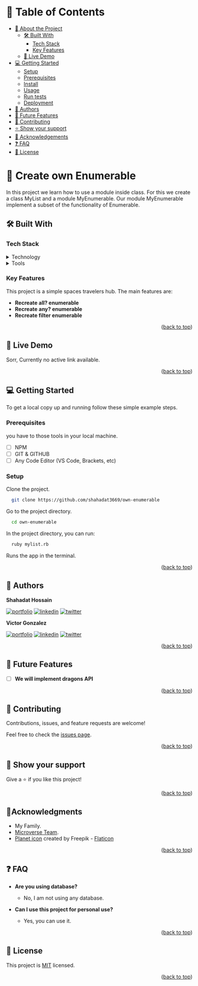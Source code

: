 <a name="readme-top"></a>

# 📗 Table of Contents

- [📖 About the Project](#about-project)
  - [🛠 Built With](#built-with)
    - [Tech Stack](#tech-stack)
    - [Key Features](#key-features)
  - [🚀 Live Demo](#live-demo)
- [💻 Getting Started](#getting-started)
  - [Setup](#setup)
  - [Prerequisites](#prerequisites)
  - [Install](#install)
  - [Usage](#usage)
  - [Run tests](#run-tests)
  - [Deployment](#triangular_flag_on_post-deployment)
- [👥 Authors](#authors)
- [🔭 Future Features](#future-features)
- [🤝 Contributing](#contributing)
- [⭐️ Show your support](#support)
- [🔭 Acknowledgements](#acknowledgements)
- [❓ FAQ](#faq)
- [📝 License](#license)

<!-- PROJECT DESCRIPTION -->

# 🎯 Create own Enumerable<a name="about-project"></a>

In this project we learn how to use a module inside class. For this we create a class MyList and a module MyEnumerable. Our module MyEnumerable implement a subset of the functionality of Enumerable.

## 🛠 Built With <a name="built-with"></a>

### Tech Stack <a name="tech-stack"></a>

<details>
  <summary>Technology</summary>
  <ul>
    <li>Ruby</li>
  </ul>
</details>

<details>
  <summary>Tools</summary>
  <ul>
    <li>VS Code</li>
    <li>GIT</li>
    <li>GITHUB</li>
  </ul>
</details>

<!-- Features -->

### Key Features <a name="key-features"></a>

This project is a simple spaces travelers hub. The main features are:

- **Recreate all? enumerable**
- **Recreate any? enumerable**
- **Recreate filter enumerable**

<p align="right">(<a href="#readme-top">back to top</a>)</p>

<!-- LIVE DEMO -->

## 🚀 Live Demo <a name="live-demo"></a>

<!-- - [Live Demo Link]() -->

Sorr, Currently no active link available.

<p align="right">(<a href="#readme-top">back to top</a>)</p>

<!-- GETTING STARTED -->

## 💻 Getting Started <a name="getting-started"></a>

To get a local copy up and running follow these simple example steps.

### Prerequisites

you have to those tools in your local machine.

- [ ] NPM
- [ ] GIT & GITHUB
- [ ] Any Code Editor (VS Code, Brackets, etc)

### Setup

Clone the project.

```bash
  git clone https://github.com/shahadat3669/own-enumerable
```

Go to the project directory.

```bash
  cd own-enumerable
```

In the project directory, you can run:

```bash
  ruby mylist.rb
```

Runs the app in the terminal.

<p align="right">(<a href="#readme-top">back to top</a>)</p>

<!-- AUTHORS -->

## 👥 Authors <a name="authors"></a>


**Shahadat Hossain**

[![portfolio](https://img.shields.io/badge/my_portfolio-000?style=for-the-badge&logo=ko-fi&logoColor=white)](https://github.com/shahadat3669) [![linkedin](https://img.shields.io/badge/shahadat3669-0A66C2?style=for-the-badge&logo=linkedin&logoColor=white)](https://linkedin.com/in/shahadat3669) [![twitter](https://img.shields.io/badge/@shahadat3669-1DA1F2?style=for-the-badge&logo=twitter&logoColor=white)](https://twitter.com/shahadat3669)

**Victor Gonzalez**

[![portfolio](https://img.shields.io/badge/my_portfolio-000?style=for-the-badge&logo=ko-fi&logoColor=white)](https://github.com/Vgonma) [![linkedin](https://img.shields.io/badge/Victor_Manuel_Gonzalez_Massimi-0A66C2?style=for-the-badge&logo=linkedin&logoColor=white)](https://linkedin.com/in/victor-gonzalez-massimi) [![twitter](https://img.shields.io/badge/@Victor_GonMa-1DA1F2?style=for-the-badge&logo=twitter&logoColor=white)](https://twitter.com/Victor_GonMa)
<p align="right">(<a href="#readme-top">back to top</a>)</p>

## 🔭 Future Features <a name="future-features"></a>

- [ ] **We will implement dragons API**

<p align="right">(<a href="#readme-top">back to top</a>)</p>

<!-- CONTRIBUTING -->

## 🤝 Contributing <a name="contributing"></a>

Contributions, issues, and feature requests are welcome!

Feel free to check the [issues page](../../issues/).

<p align="right">(<a href="#readme-top">back to top</a>)</p>

<!-- SUPPORT -->

## 👋 Show your support <a name="support"></a>

Give a ⭐️ if you like this project!

<p align="right">(<a href="#readme-top">back to top</a>)</p>

<!-- ACKNOWLEDGEMENTS -->

## 🔭Acknowledgments <a name="acknowledgements"></a>

- My Family.
- [Microverse Team](https://www.microverse.org/).
- [Planet icon](https://www.flaticon.com/free-icons/planet) created by Freepik - [Flaticon](https://www.flaticon.com/)

<p align="right">(<a href="#readme-top">back to top</a>)</p>

<!-- FAQ (optional) -->

## ❓ FAQ <a name="faq"></a>

- **Are you using database?**

  - No, I am not using any database.

- **Can I use this project for personal use?**

  - Yes, you can use it.

<p align="right">(<a href="#readme-top">back to top</a>)</p>

## 📝 License <a name="license"></a>

This project is [MIT](./LICENSE) licensed.

<p align="right">(<a href="#readme-top">back to top</a>)</p>
